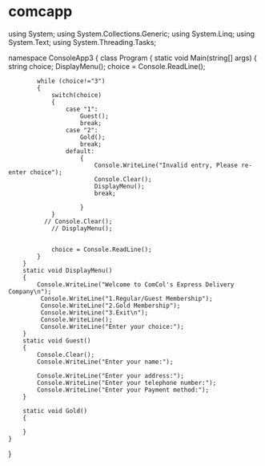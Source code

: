 # comcapp
using System;
using System.Collections.Generic;
using System.Linq;
using System.Text;
using System.Threading.Tasks;

namespace ConsoleApp3
{
    class Program
    {
        static void Main(string[] args)
        {
            string choice;
            DisplayMenu();
            choice = Console.ReadLine();

            while (choice!="3")
            {
                switch(choice)
                {
                    case "1":
                        Guest();
                        break;
                    case "2":
                        Gold();
                        break;
                    default:
                        {
                            Console.WriteLine("Invalid entry, Please re-enter choice");
                            Console.Clear();
                            DisplayMenu();
                            break;
            
                        }
                }
              // Console.Clear();
                // DisplayMenu();

                
                choice = Console.ReadLine();
            }
        }
        static void DisplayMenu()
        {
            Console.WriteLine("Welcome to ComCol's Express Delivery Company\n");
             Console.WriteLine("1.Regular/Guest Membership");
             Console.WriteLine("2.Gold Membership");
             Console.WriteLine("3.Exit\n");
             Console.WriteLine();
             Console.WriteLine("Enter your choice:");
        }
        static void Guest()
        {
            Console.Clear();
            Console.WriteLine("Enter your name:");

            Console.WriteLine("Enter your address:");
            Console.WriteLine("Enter your telephone number:");
            Console.WriteLine("Enter your Payment method:");
        }

        static void Gold()
        {

        }
    }
}
